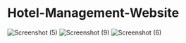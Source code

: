 ﻿# Hotel-Management-Website


![Screenshot (5)](https://github.com/user-attachments/assets/d8c5aa24-6cf8-4dac-95a0-efe8dc5c346f)
![Screenshot (9)](https://github.com/user-attachments/assets/adf131d2-7801-40fc-8a9d-4d5d7f6d1b2a)
![Screenshot (6)](https://github.com/user-attachments/assets/783e1cea-1637-4e4e-bf54-12df6cf11b27)
